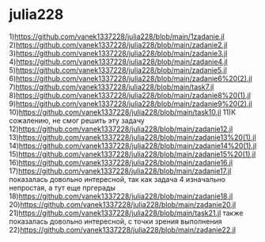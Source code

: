 # julia228
1)https://github.com/vanek1337228/julia228/blob/main/1zadanie.jl
2)https://github.com/vanek1337228/julia228/blob/main/zadanie2.jl
3)https://github.com/vanek1337228/julia228/blob/main/zadanie3.jl
4)https://github.com/vanek1337228/julia228/blob/main/zadanie4.jl
5)https://github.com/vanek1337228/julia228/blob/main/zadanie5.jl
6)https://github.com/vanek1337228/julia228/blob/main/zadanie6%20(2).jl
7)https://github.com/vanek1337228/julia228/blob/main/task7.jl
8)https://github.com/vanek1337228/julia228/blob/main/zadanie8%20(1).jl
9)https://github.com/vanek1337228/julia228/blob/main/zadanie9%20(2).jl
10)https://github.com/vanek1337228/julia228/blob/main/task10.jl
11)К сожалению, не смог решить эту задачу
12)https://github.com/vanek1337228/julia228/blob/main/zadanie12.jl
13)https://github.com/vanek1337228/julia228/blob/main/zadanie13%20(1).jl
14)https://github.com/vanek1337228/julia228/blob/main/zadanie14%20(1).jl
15)https://github.com/vanek1337228/julia228/blob/main/zadanie15%20(1).jl
16)https://github.com/vanek1337228/julia228/blob/main/zadanie16.jl
17)https://github.com/vanek1337228/julia228/blob/main/zadanie17.jl показалась довольно интересной, так как задача 4 изначально непростая, а тут еще пргерады
18)https://github.com/vanek1337228/julia228/blob/main/zadanie18.jl
20)https://github.com/vanek1337228/julia228/blob/main/zadanie20.jl
21)https://github.com/vanek1337228/julia228/blob/main/task21.jl также показалась довольно интересной, с точки зрения выполнения
22)https://github.com/vanek1337228/julia228/blob/main/zadanie22.jl
